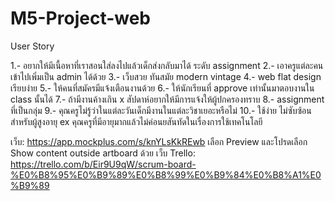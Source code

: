 # M5-Project-web

User Story

1.- อยากให้มีเนื้อหาที่เราสอนใส่ลงไปแล้วเด็กส่งกลับมาได้ ระดับ assignment
2.- เอาครูแต่ละคนเข้าไปเพิ่มเป็น admin ได้ด้วย
3.- เว็บสวย ทันสมัย modern vintage
4.- web flat design เรียบง่าย
5.- ให้คนที่สมัครมีแจ้งเตือนงานด้วย
6.- ให้นักเรียนที่ approve เท่านั้นมาตอบงานใน class นั้นได้
7.- ถ้ามีงานค้างเกิน x สัปดาห์อยากให้มีการแจ้งให้ผู้ปกครองทราบ
8.- assignment ที่เป็นกลุ่ม
9.- คุณครูไม่รู้ว่าในแต่ละวันเด็กมีงานในแต่ละวิชาเยอะหรือไม่
10.- ใช้ง่าย ไม่ซับซ้อนสำหรับผู้สูงอายุ ex คุณครูที่มีอายุมากแล้วไม่ค่อนยสันทัดในเรื่องการใช้เทคโนโลยี


เว็บ:
https://app.mockplus.com/s/knYLsKkREwb
เลือก Preview และโปรดเลือก Show content outside artboard ด้วย
เว็บ Trello:
https://trello.com/b/Eir9U9qW/scrum-board-%E0%B8%95%E0%B9%89%E0%B8%99%E0%B9%84%E0%B8%A1%E0%B9%89
